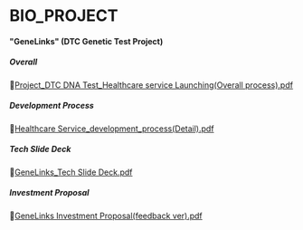# BIO_PROJECT

#### "GeneLinks" (DTC Genetic Test Project)

##### Overall
📜[Project_DTC DNA Test_Healthcare service Launching(Overall process).pdf](https://github.com/user-attachments/files/18639969/Project_DTC.DNA.Test_Healthcare.service.Launching.Overall.process.pdf)
##### Development Process
📜[Healthcare Service_development_process(Detail).pdf](https://github.com/user-attachments/files/18639937/Healthcare.Service_development_process.Detail.pdf)
##### Tech Slide Deck
📜[GeneLinks_Tech Slide Deck.pdf](https://github.com/user-attachments/files/18639953/GeneLinks_Tech.Slide.Deck.pdf)
##### Investment Proposal
📜[GeneLinks Investment Proposal(feedback ver).pdf](https://github.com/user-attachments/files/18639955/GeneLinks.Investment.Proposal.feedback.ver.pdf)
